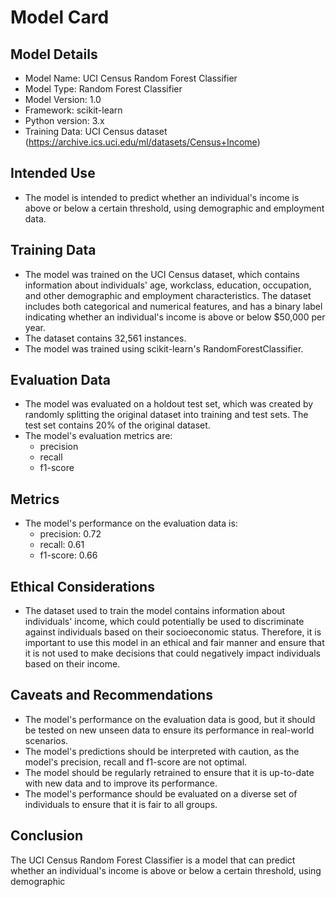 # Model Card

## Model Details
- Model Name: UCI Census Random Forest Classifier
- Model Type: Random Forest Classifier
- Model Version: 1.0
- Framework: scikit-learn
- Python version: 3.x
- Training Data: UCI Census dataset (https://archive.ics.uci.edu/ml/datasets/Census+Income)

## Intended Use
- The model is intended to predict whether an individual's income is above or below a certain threshold, using demographic and employment data.

## Training Data
- The model was trained on the UCI Census dataset, which contains information about individuals' age, workclass, education, occupation, and other demographic and employment characteristics. The dataset includes both categorical and numerical features, and has a binary label indicating whether an individual's income is above or below $50,000 per year.
- The dataset contains 32,561 instances.
- The model was trained using scikit-learn's RandomForestClassifier.

## Evaluation Data
- The model was evaluated on a holdout test set, which was created by randomly splitting the original dataset into training and test sets. The test set contains 20% of the original dataset.
- The model's evaluation metrics are:
    - precision 
    - recall 
    - f1-score

## Metrics
- The model's performance on the evaluation data is:
    - precision: 0.72
    - recall: 0.61
    - f1-score: 0.66

## Ethical Considerations
- The dataset used to train the model contains information about individuals' income, which could potentially be used to discriminate against individuals based on their socioeconomic status. Therefore, it is important to use this model in an ethical and fair manner and ensure that it is not used to make decisions that could negatively impact individuals based on their income.

## Caveats and Recommendations
- The model's performance on the evaluation data is good, but it should be tested on new unseen data to ensure its performance in real-world scenarios.
- The model's predictions should be interpreted with caution, as the model's precision, recall and f1-score are not optimal.
- The model should be regularly retrained to ensure that it is up-to-date with new data and to improve its performance.
- The model's performance should be evaluated on a diverse set of individuals to ensure that it is fair to all groups.

## Conclusion
The UCI Census Random Forest Classifier is a model that can predict whether an individual's income is above or below a certain threshold, using demographic

